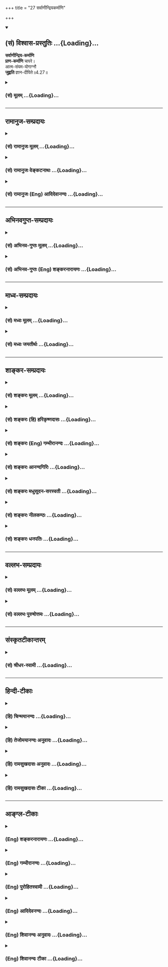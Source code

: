 +++
title = "27 सर्वाणीन्द्रियकर्माणि"

+++
<div class="js_include" newlevelforh1="2" title="(सं) विश्वास-प्रस्तुतिः" unfilled url="/mahAbhAratam/shlokashaH/06-bhIShma-parva/03-bhagavad-gItA-parva/saMskRtam/vishvAsa-prastutiH/04_jnAna-yogaH_brahmArp/27_sarvANIndriyakarm.md">
<details open><summary><h2>(सं) विश्वास-प्रस्तुतिः ...{Loading}...</h2></summary>

**सर्वाणीन्द्रिय-कर्माणि**  
**प्राण-कर्माणि** चापरे।  
आत्म-संयम-योगाग्नौ  
**जुह्वति** ज्ञान-दीपिते॥4.27॥
</details>
</div>
<div class="js_include collapsed" newlevelforh1="3" title="(सं) मूलम्" unfilled url="/mahAbhAratam/shlokashaH/06-bhIShma-parva/03-bhagavad-gItA-parva/saMskRtam/mUlam/04_jnAna-yogaH_brahmArp/27_sarvANIndriyakarm.md">
<details><summary><h3>(सं) मूलम् ...{Loading}...</h3></summary>

सर्वाणीन्द्रियकर्माणि प्राणकर्माणि चापरे।  
आत्मसंयमयोगाग्नौ जुह्वति ज्ञानदीपिते।।4.27।।
</details>
</div>


_________________
## रामानुज-सम्प्रदायः
<div class="js_include collapsed" newlevelforh1="3" title="(सं) रामानुजः मूलम्" unfilled url="/mahAbhAratam/shlokashaH/06-bhIShma-parva/03-bhagavad-gItA-parva/saMskRtam/rAmAnujaH/mUlam/04_jnAna-yogaH_brahmArp/27_sarvANIndriyakarm.md">
<details><summary><h3>(सं) रामानुजः मूलम् ...{Loading}...</h3></summary>

।।4.27।। अन्ये **ज्ञानदीपिते** मनः**संयमयोगाग्नौ सर्वाणि इन्द्रियकर्माणि
प्राणकर्माणि च जुह्वति** मनसा इन्द्रियप्राणानां कर्मप्रवणतानिवारणे
प्रयतन्ते इत्यर्थः।

</details>
</div>
<div class="js_include collapsed" newlevelforh1="3" title="(सं) रामानुजः वेङ्कटनाथः" unfilled url="/mahAbhAratam/shlokashaH/06-bhIShma-parva/03-bhagavad-gItA-parva/saMskRtam/rAmAnujaH/venkaTanAthaH/04_jnAna-yogaH_brahmArp/27_sarvANIndriyakarm.md">
<details><summary><h3>(सं) रामानुजः वेङ्कटनाथः ...{Loading}...</h3></summary>

  
  
।।4.27।। इन्द्रियार्थयोर्नियमने अभिहिते अर्थेभ्यश्च परं मनः कठो.1।3।10
इति क्रमेण मन एव नियन्तव्यतया वक्तव्यम् अतोऽत्रात्मसंयमशब्देन
मनोनियमनमुच्यत इति ज्ञापयति मनस्संयमयोगाग्नाविति। मनस्संयम एव
योगसाधनत्वादिना योगः मनस्संयमस्य वा योगः प्राप्त्यादिः तस्य
ज्ञानदीपितत्वं देहातिरिक्तशुद्धात्मस्वरूपानुसन्धानमूलत्वम्।
श्रोत्रादीनां शब्दादीनामिव चात्रापि होतव्यतयोक्तानामिन्द्रियकर्मणां
प्राणकर्मणां च नियमनमुच्यते चेत्पौनरुक्त्यादिदोषः स्यादिति
शङ्काव्युदासायाह मनस इति। इन्द्रियकर्म दर्शनस्पर्शनादिकं वचनादानादिकं च
प्राणकर्म उच्छ्वासनिश्श्वासादिकम् यद्वा प्राणसंवादादिसिद्ध
इन्द्रियव्यापारादिहेतुः सूक्ष्मो व्यापारविशेषः तेन
वक्ष्यमाणप्राणायामाद्व्यवच्छेदः। अत्रापि प्रवणतानिवारणशब्दतात्पर्यं
पूर्ववत्। श्रोत्रादीनां पूर्वमुपादानात् कर्मेन्द्रियमात्रनियमनपरो वायं
श्लोकः।  
  

</details>
</div>
<div class="js_include collapsed" newlevelforh1="3" title="(सं) रामानुजः (Eng) आदिदेवानन्दः" unfilled url="/mahAbhAratam/shlokashaH/06-bhIShma-parva/03-bhagavad-gItA-parva/saMskRtam/rAmAnujaH/english/AdidevAnandaH/04_jnAna-yogaH_brahmArp/27_sarvANIndriyakarm.md">
<details><summary><h3>(सं) रामानुजः (Eng) आदिदेवानन्दः ...{Loading}...</h3></summary>

4.27 Some again offer as oblations all the functions of the senses, the activities of the vital breath etc., into the fire of Yoga of restraint of the mind kindled by knowledge. They endeavour to prevent the mind from getting attached to the functions of the senses and vital breaths.
That is, by contemplating on the self they sublimate these energies and overcome even the lurking subtle desires for them.

</details>
</div>


_________________
## अभिनवगुप्त-सम्प्रदायः
<div class="js_include collapsed" newlevelforh1="3" title="(सं) अभिनव-गुप्तः मूलम्" unfilled url="/mahAbhAratam/shlokashaH/06-bhIShma-parva/03-bhagavad-gItA-parva/saMskRtam/abhinava-guptaH/mUlam/04_jnAna-yogaH_brahmArp/27_sarvANIndriyakarm.md">
<details><summary><h3>(सं) अभिनव-गुप्तः मूलम् ...{Loading}...</h3></summary>

।।4.27 4.28।। सर्वाणीति। द्रव्ययज्ञा इति। ते च सर्वानिन्द्रियव्यापान्
मानसान् व्यापारान् मुखनासिकानिर्गमनमूत्राद्यधोनयनादीन् वायवीयांश्च
आत्मनो मनसः +++(N मनसश्च)+++ संयमहेतौ योगनाम्नि ऐकाग्र्यवह्नौ
सम्यग्ज्ञानपरिदीपिते ( परिबोधिते) पूरयितव्ये निवेशयन्ति। गृह्यमाणं विषयं
संकल्प्यमानं वा तदेकाग्रतयैव परित्यक्तान्यव्यापारया +++(N तत्परित्यक्तान्य
)+++ बुद्ध्या गृह्णन्ति इति तात्पर्यम्। तदुक्तं शिवोपनिषदि भावेऽत्यक्ते +++(S
N भावे त्यक्ते)+++ निरुद्धा चित् +++(N चेत्)+++  
  
नैव भावान्तरं व्रजेत्।  
  
तदा तन्मध्यभावेन +++(K तन्मयभावेन)+++  
  
विकसत्यति भावना।।4. (विज्ञानभैरव 62 ) इति।  
  
एवं योगयज्ञाः व्याख्यातः।

</details>
</div>
<div class="js_include collapsed" newlevelforh1="3" title="(सं) अभिनव-गुप्तः (Eng) शङ्करनारायणः" unfilled url="/mahAbhAratam/shlokashaH/06-bhIShma-parva/03-bhagavad-gItA-parva/saMskRtam/abhinava-guptaH/english/shankaranArAyaNaH/04_jnAna-yogaH_brahmArp/27_sarvANIndriyakarm.md">
<details><summary><h3>(सं) अभिनव-गुप्तः (Eng) शङ्करनारायणः ...{Loading}...</h3></summary>

4.27 See Comment under 4.28

</details>
</div>


_________________
## माध्व-सम्प्रदायः
<div class="js_include collapsed" newlevelforh1="3" title="(सं) मध्वः मूलम्" unfilled url="/mahAbhAratam/shlokashaH/06-bhIShma-parva/03-bhagavad-gItA-parva/saMskRtam/madhvaH/mUlam/04_jnAna-yogaH_brahmArp/27_sarvANIndriyakarm.md">
<details><summary><h3>(सं) मध्वः मूलम् ...{Loading}...</h3></summary>

।।4.27।। आत्मसंयमाख्योपायाग्नौ।

</details>
</div>
<div class="js_include collapsed" newlevelforh1="3" title="(सं) मध्वः जयतीर्थः" unfilled url="/mahAbhAratam/shlokashaH/06-bhIShma-parva/03-bhagavad-gItA-parva/saMskRtam/madhvaH/jayatIrthaH/04_jnAna-yogaH_brahmArp/27_sarvANIndriyakarm.md">
<details><summary><h3>(सं) मध्वः जयतीर्थः ...{Loading}...</h3></summary>

।।4.27।। आत्मसंयमेत्येतद्दुर्गमार्थत्वाद्व्याख्याति **आत्मे**ति। आत्मनो
मनसः। आत्मसंयमाख्योऽयमुपायः स एवाग्निः।

</details>
</div>


_________________
## शाङ्कर-सम्प्रदायः
<div class="js_include collapsed" newlevelforh1="3" title="(सं) शङ्करः मूलम्" unfilled url="/mahAbhAratam/shlokashaH/06-bhIShma-parva/03-bhagavad-gItA-parva/saMskRtam/shankaraH/mUlam/04_jnAna-yogaH_brahmArp/27_sarvANIndriyakarm.md">
<details><summary><h3>(सं) शङ्करः मूलम् ...{Loading}...</h3></summary>

।।4.27।। **सर्वाणि इन्द्रियकर्माणि** इन्द्रियाणां कर्माणि
इन्द्रियकर्माणि तथा **प्राणकर्माणि** प्राणो वायुः आध्यात्मिकः तत्कर्माणि
आकुञ्चनप्रसारणादीनि तानि **च अपरे आत्मसंयमयोगाग्नौ** आत्मनि संयमः
आत्मसंयमः स एव योगाग्निः तस्मिन् आत्मसंयमयोगाग्नौ **जुह्वति**
प्रक्षिपन्ति **ज्ञानदीपिते** स्नेहेनेव प्रदीपे विवेकविज्ञानेन
उज्ज्वलभावम् आपादिते जुह्वति प्रविलापयन्ति इत्यर्थः।।

</details>
</div>
<div class="js_include collapsed" newlevelforh1="3" title="(सं) शङ्करः (हि) हरिकृष्णदासः" unfilled url="/mahAbhAratam/shlokashaH/06-bhIShma-parva/03-bhagavad-gItA-parva/saMskRtam/shankaraH/hindI/harikRShNadAsaH/04_jnAna-yogaH_brahmArp/27_sarvANIndriyakarm.md">
<details><summary><h3>(सं) शङ्करः (हि) हरिकृष्णदासः ...{Loading}...</h3></summary>

।।4.27।। तथा दूसरे साधक इन्द्रियोंके सम्पूर्ण कर्मोंको और शरीरके भीतर
रहनेवाला वायु जो प्राण कहलाता है उसके संकुचित होने फैलने आदि कर्मोंको
ज्ञानसे प्रकाशित हुई आत्मसंयमरूप योगाग्निमें हवन करते हैं। आत्मविषयक
संयमका नाम आत्मसंयम है वही यहाँ योगाग्नि है। घृतादि चिकनी वस्तुसे
प्रज्वलित हुई अग्निकी भाँति विवेकविज्ञानसे उज्ज्वलताको प्राप्त हुई (
धारणाध्यानसमाधिरूप ) उस आत्मसंयम योगाग्निमें ( वे प्राण और इन्द्रियोंके
कर्मोंको ) विलीन कर देते हैं।

</details>
</div>
<div class="js_include collapsed" newlevelforh1="3" title="(सं) शङ्करः (Eng) गम्भीरानन्दः" unfilled url="/mahAbhAratam/shlokashaH/06-bhIShma-parva/03-bhagavad-gItA-parva/saMskRtam/shankaraH/english/gambhIrAnandaH/04_jnAna-yogaH_brahmArp/27_sarvANIndriyakarm.md">
<details><summary><h3>(सं) शङ्करः (Eng) गम्भीरानन्दः ...{Loading}...</h3></summary>

4.27 Further, apare, others; juhvati, offer, i.e. merge; sarvani, all;
indriya-karmani, the activities of the organs; and also the
prana-karmani, activities of the vital force- prana means the air in the
body; they offer its activities such as contraction, expansion, etc;
atma-samyama yoga-agnau, into the fire of the yoga of
self-control-withdrawal (samyama) \[Samyama consists of concentration,
meditation, and Self-absorption. The idea conveyed by the verse is that
by stopping all activities, they concentrate the mind on the Self.\]
into the Self (atma) is self-control (atma-samyama); that itself is the
fire of yoga (yoga-agni); (they offer) into that fire; jnana-dipite,
which has been lighted by Knowledge, made to blaze up by discriminating
knowledge, as if lighted up by oil.

</details>
</div>
<div class="js_include collapsed" newlevelforh1="3" title="(सं) शङ्करः आनन्दगिरिः" unfilled url="/mahAbhAratam/shlokashaH/06-bhIShma-parva/03-bhagavad-gItA-parva/saMskRtam/shankaraH/AnandagiriH/04_jnAna-yogaH_brahmArp/27_sarvANIndriyakarm.md">
<details><summary><h3>(सं) शङ्करः आनन्दगिरिः ...{Loading}...</h3></summary>

।।4.27।। यज्ञान्तरं कथयति **किञ्चेति।** इन्द्रियाणां कर्माणि
श्रवणवदनादीन्यात्मनि संयमो धारणाध्यानसमाधिलक्षणः। सर्वमपि व्यापारं
निरुध्यात्मनि चित्तसमाधानं कुर्वन्तीत्याह **विवेकेति।**

</details>
</div>
<div class="js_include collapsed" newlevelforh1="3" title="(सं) शङ्करः मधुसूदन-सरस्वती" unfilled url="/mahAbhAratam/shlokashaH/06-bhIShma-parva/03-bhagavad-gItA-parva/saMskRtam/shankaraH/madhusUdana-sarasvatI/04_jnAna-yogaH_brahmArp/27_sarvANIndriyakarm.md">
<details><summary><h3>(सं) शङ्करः मधुसूदन-सरस्वती ...{Loading}...</h3></summary>

।।4.27।। तदेवं पातञ्जलमतानुसारेण लयपूर्वकं समाधिं ततो व्युत्थानं च
यज्ञद्वयमुक्त्वा ब्रह्मवादिमतानुसारेण बाधपूर्वकं समाधिं कारणोच्छेदेन
व्युत्थानशून्यं सर्वफलभूतं यज्ञान्तरमाह द्विविधो हि समाधिर्भवति
लयपूर्वको बाधपूर्वकश्च। तत्रतदनन्यत्वमारम्भणशब्दादिभ्यः इति न्यायेन
कारणव्यतिरेकेण कार्यस्यासत्त्वात्पञ्चीकृतपञ्चभूतकार्यं व्यष्टिरूपं
समष्टिरूपविराट्कार्यत्वात्तद्व्यतिरेकेण नास्ति। तथा समष्टिरूपमपि
पञ्चीकृतपञ्चभूतात्मकं कार्यमपञ्चीकृतपञ्चमहाभूतकार्यत्वात्तद्व्यतिरेकेण
नास्ति। तत्रापि पृथिवी शब्दस्पर्शरूपरसगन्धाख्यपञ्चगुणा
गन्धेतरचतुर्गुणाप्कार्यत्वात्तद्व्यतिरेकेण नास्ति। ताश्चर्गुणा आपो
गन्धरसेतरत्रिगुणात्मकतेजःकार्यत्वात्तद्व्यतिरेकेण न सन्ति। तदपि
त्रिगुणात्मकं तेजो गन्धरसरुपेतरद्विगुणवायुकार्यत्वात्तद्व्यतिरेकेण
नास्ति। सोऽपि द्विगुणात्मको वायुः
शब्दमात्रगुणाकाशकार्यत्वात्तद्व्यतिरेकेण नास्ति। सच शब्दगुण आकाशो बहु
स्यामिति पमेरश्वरसंकल्पात्मकाहंकारकार्यत्वात्तद्व्यतिरेकेण नास्ति। सोऽपि
संकल्पात्मकोऽहंकारो मायेक्षणरूपमहत्तत्वकार्यत्वात्तद्व्यतिरेकेण नास्ति।
तदपीक्षणरूपं महत्तत्त्वं मायापरिणामत्वात्तद्व्यतिरेकेण नास्ति। तदपि
मायाख्यं कारणं जडत्वेन चैतन्येऽध्यस्तत्वात्तद्व्यतिरेकेण
नास्तीत्यनुसंधानेन विद्यामार्थेऽपि कार्यकारणात्मके प्रपञ्चे
चैतन्यमात्रगोचरो यः समाधिः स लयपूर्वक उच्यते। तत्र
तत्त्वमस्यादिवेदान्तमहावाक्यार्थज्ञानाभावेनाविद्यातत्कार्यस्याक्षीणत्वात्।
एवं चिन्तनेऽपि कारणसत्त्वेन पुनः कृत्स्नप्रञ्चोत्थानादयं
सुषुप्तिवत्सबीजः समाधिर्न मुख्यः। मुख्यस्तु
तत्त्वमस्यादिमहावाक्यार्थसाक्षात्कारेणाविद्यायां निवृत्तौ सर्गक्रमेण
तत्कार्यनिवृत्तेरनाद्यविद्यायाश्च पुनरुत्थानाभावेन तत्कार्यस्यापि
पुनरुत्थानाभावान्निर्बीजो बाधपूर्वकः समाधिः। सएवानेन श्लोकेन प्रदर्श्यते।
तथाहि सर्वाणि निखिलानि स्थूलरूपाणि संस्काररूपाणि
चेन्द्रियकर्माणीन्द्रियाणश्रोत्रत्वक्चक्षूरसनघ्राणाख्यानां पञ्चानां
वाक्पाणिपाद्पायूपस्थाख्यानां च पञ्चानां बाह्यानामान्तरयोश्च मनोबुद्ध्योः
कर्माणि शब्दश्रवणस्पर्शग्रहणरूपदर्शनरसग्रहणगन्धग्रहणानि  
  
वचनादानविहरणोत्सर्गानन्दाख्यानि च संकल्पाध्यवसायौ च एवं प्राणकर्माणि च
प्राणानां प्राणापानव्यानोदानसमानाख्यानां पञ्चानां कर्माणि
बहिर्नयनमधोनयनमाकुञ्चनप्रसारणादि अशितपीतसमनयनमूर्ध्वनयनमित्यादीनि। अनेन
पञ्च ज्ञानेन्द्रियाणि पञ्च कर्मेन्द्रियाणि पञ्च प्राणा मनो बुद्धिश्चेति
सप्तदशात्मकं लिङ्गमुक्तम। तच्च सूक्ष्मभूतसमष्टिरूपं हिरण्यगर्भाख्यमिह
विवक्षितमिति वदितुं सर्वाणीति विशेषणम्। आत्मसंयमयोगाग्नौ आत्मविषयकः
संयमो धारणाध्यानसंप्रज्ञातसमाधिरूपस्तत्परिपाके सति योगो निरोधसमाधिः। यं
पतञ्जलिः सूत्रयामासव्युत्थाननिरोधसंस्कारयोरभिभवप्रादुर्भावौ
निरोधलक्षणचित्तान्वयो निरोधपरिणामः इति। व्युत्थानं
क्षिप्तमूढविक्षिप्ताख्यं भूमित्रयं तत्संस्काराः समाधिविरोधिनस्ते योगिना
प्रयत्नेन प्रतिदिनं प्रतिक्षणं चाभिभूयन्ते। तद्विरोधिनश्च निरोधसंस्काराः
प्रादुर्भवन्ति। ततश्च निरोधमात्रक्षणेन चित्तान्वयो निरोधपरिणाम इति। तस्य
फलमाह ततः प्रशान्तवाहितासंस्कारादिति। तमोरजसोः
क्षयाल्लयविक्षेपशून्यत्वेन शुद्धसत्त्वस्वरूपं चित्तं
प्रशान्तमित्युच्यते। पूर्वपूर्वप्रशमसंस्कारपाटवेन तदाधिक्यं
प्रशान्तवाहितेति। तत्कारणं च सूत्रयामासविरामप्रत्ययाभ्यासपूर्वः
संस्कारशेषोऽन्यः इति। विरामो वृत्त्युपरमस्तस्य प्रत्ययः कारणं
वृत्त्युपरमार्थः पुरुषप्रयत्नस्तस्याभ्यासः पौनःपुन्येन संपादनं
तत्पूर्वकस्तज्जन्योऽन्यः संप्रज्ञाताद्विलक्षणोऽसंप्रज्ञात इत्यर्थः।
एतादृशो य आत्मसंयमयोगः स एवाग्निस्तस्मिञ्ज्ञानदीपिते ज्ञानं
वेदान्तवाक्यजन्यो ब्रह्मात्मैक्यसाक्षात्कारस्तेनाविद्यातत्कार्यनाशद्वारा
दीपिते अत्यन्तोज्ज्वलिते बाधपूर्वके समाधौ समष्टिलिङ्गशरीरमपरे जुह्वति।
प्रविलापयन्तीत्यर्थः। अत्र च सर्वाणीति आत्मेति ज्ञानदीपित इति
विशेषणैरग्नावित्येकवचनेन च पूर्ववैलक्षण्यं सूचितमिति न पौनरुक्त्यम्।

</details>
</div>
<div class="js_include collapsed" newlevelforh1="3" title="(सं) शङ्करः नीलकण्ठः" unfilled url="/mahAbhAratam/shlokashaH/06-bhIShma-parva/03-bhagavad-gItA-parva/saMskRtam/shankaraH/nIlakaNThaH/04_jnAna-yogaH_brahmArp/27_sarvANIndriyakarm.md">
<details><summary><h3>(सं) शङ्करः नीलकण्ठः ...{Loading}...</h3></summary>

।।4.27।। इतो विशिष्टं योगान्तरमाह **सर्वाणीति।** इन्द्रियाणां कर्माणि
शब्दादिग्रहणानि प्राणकर्माण्याकुञ्चनप्रसारणश्वासप्रश्वासादीनि। अपरे
यगिनः आत्मनि बुद्धौ संयमः स एव योगोऽग्निश्च तस्मिन् ज्ञानेन
देहेन्द्रियप्राणमनोव्यतिरिक्तात्मज्ञानेन दीपिते प्रकाशिते जुह्वति
प्रविलापयन्ति। इन्द्रिययोगिनां हि सुप्ताविव प्राणोऽनुपसंहृत एवास्ते।
तत्सहचरस्य मनसोऽनुपसंहारात्। बुद्धियोगिनां तु
मनसोऽप्युपसंहारात्तदायत्तस्य प्राणस्याप्युसंहारो भवतीति विशेषः। एतेषामपि
बुद्धौ बोद्धव्याभावात्पूर्ववल्लीनायां समाधिबुद्धिरस्ति
नत्वेतैर्बुद्धेरन्यत्वेन नात्मा ज्ञातो नापि तस्मिन्बुद्धिरुपसंहृता।
अतएवैतान्प्रकृत्योक्तं वायवीयेबौद्धा दशसहस्राणि तिष्ठन्ति विगतज्वराः
इति। बौद्धा बुद्धौ लीनाः दशसहस्राणि मन्वन्तराणीत्यनुषङ्गात्।

</details>
</div>
<div class="js_include collapsed" newlevelforh1="3" title="(सं) शङ्करः धनपतिः" unfilled url="/mahAbhAratam/shlokashaH/06-bhIShma-parva/03-bhagavad-gItA-parva/saMskRtam/shankaraH/dhanapatiH/04_jnAna-yogaH_brahmArp/27_sarvANIndriyakarm.md">
<details><summary><h3>(सं) शङ्करः धनपतिः ...{Loading}...</h3></summary>

।।4.27।। किंच सर्वाणीन्द्रियकर्माणि इन्द्रियाणां
श्रोत्रत्वक्चक्षूरसनघ्राणाख्यानां ज्ञानेन्द्रियाणां
वाक्पाणिपादपायूस्थाभिधानां कर्मेन्द्रियाणां कर्माणि
शब्दस्पर्शरुपरसगन्धग्रहणात्मकानि वचनादानविहरणोत्सर्गानन्दाख्यानि च तथा
प्राणानां प्राणापानव्यानोदानसमानाभिधानां कर्माणि
बहिर्नयनमधोनयनमाञ्चनप्रसारणादि अशितपीतसमनयनमूर्ध्वनयनमित्यादिनिउद्गारे
नाग आख्यातः कूर्म उन्मीलने स्मृतः। कुकरः क्षुत्करो ज्ञेयो देवदत्तो
विजृम्भणे। न जहाति भृतं चापि सर्वव्यापी धनंजयः इत्युक्तानि
नागादिपञ्चप्राणकर्माणि चापरे आत्मनि संयमः प्रविलापनं सएव
योगाग्निस्तस्मिन् तैलेन दीप इव ज्ञानेन विवेकेन
सर्वोपाधिनिरासेनोज्जवलतामापादिते जुह्वति। प्रविलापयन्तीत्यर्थः। अत्र
भाष्यस्य समानरुपतया न तेन व्याख्यान्तराणां विरोध इति ध्येयम्।

</details>
</div>


_________________
## वल्लभ-सम्प्रदायः
<div class="js_include collapsed" newlevelforh1="3" title="(सं) वल्लभः मूलम्" unfilled url="/mahAbhAratam/shlokashaH/06-bhIShma-parva/03-bhagavad-gItA-parva/saMskRtam/vallabhaH/mUlam/04_jnAna-yogaH_brahmArp/27_sarvANIndriyakarm.md">
<details><summary><h3>(सं) वल्लभः मूलम् ...{Loading}...</h3></summary>

।।4.27।। अपरे ध्याननिष्ठाः ज्ञानेन ध्येयविषयकेण। एवं त्रयो यज्ञकर्त्तारः
मध्यमजधन्योत्तमा निरूपिताः।

</details>
</div>
<div class="js_include collapsed" newlevelforh1="3" title="(सं) वल्लभः पुरुषोत्तमः" unfilled url="/mahAbhAratam/shlokashaH/06-bhIShma-parva/03-bhagavad-gItA-parva/saMskRtam/vallabhaH/puruShottamaH/04_jnAna-yogaH_brahmArp/27_sarvANIndriyakarm.md">
<details><summary><h3>(सं) वल्लभः पुरुषोत्तमः ...{Loading}...</h3></summary>

  
  
।।4.27।। अपरे योगिनः सर्वाणि इन्द्रियकर्माणि इन्द्रियकृत्यान्। अकृत्वैव च
पुनः प्राणकर्माणि पञ्चप्राणकृत्यान् क्षुत्पिपासादिना भोजनपानादीनकृत्वैव
ज्ञानदीपिते ज्ञानेन मत्स्वरूपाप्तितापोन्मुखीकृते आत्मनो मत्प्राप्त्यर्थं
यः संयमो नियमनं स एवाग्निः सर्वस्यापि स्वकरणरूपस्तस्मिन् जुह्वति।  
  

</details>
</div>


_________________
## संस्कृतटीकान्तरम्
<div class="js_include collapsed" newlevelforh1="3" title="(सं) श्रीधर-स्वामी" unfilled url="/mahAbhAratam/shlokashaH/06-bhIShma-parva/03-bhagavad-gItA-parva/saMskRtam/shrIdhara-svAmI/04_jnAna-yogaH_brahmArp/27_sarvANIndriyakarm.md">
<details><summary><h3>(सं) श्रीधर-स्वामी ...{Loading}...</h3></summary>

।।4.27।।**सर्वाणीति।** अपरे ध्याननिष्ठाः बुद्धीन्द्रियाणां श्रोत्रादीनां
कर्माणि श्रवणदर्शनादीनि। कर्मेन्द्रियाणां वाक्पाण्यादीनां कर्माणि
वचनोपादानादीनि च प्राणानां दशानां कर्माणि। प्राणस्य बहिर्गमनम्।
अपानस्याधोनयनम्। व्यानस्य व्यानयनाकुञ्चनप्रसारणादि। समानस्याशितपीतादीनां
सम्यगुन्नयनम्। उदानस्योर्ध्वनयनम्। उद्गारे नाग आख्यातः कूर्म उन्मीलने
स्मृतः। कृकरः क्षुतकृज्ज्ञेयो देवदत्तो विजृम्भणे। न जहाति मृतं चापि
सर्वव्यापी धनंजयः इत्येवंरूपाणि जुह्वति। क्व। आत्मनि संयमो
ध्यानैकाग्र्यं स एव योगः स एवाग्निस्तस्मिन् ज्ञानेन ध्येयविषयेण दीपिते
प्रज्वलिते ध्येयं सम्यग्ज्ञात्वा तस्मिन्मनः संयम्य तानि सर्वाणि
कर्माण्युपरमयन्तीत्यर्थः।

</details>
</div>


_________________
## हिन्दी-टीकाः
<div class="js_include collapsed" newlevelforh1="3" title="(हि) चिन्मयानन्दः" unfilled url="/mahAbhAratam/shlokashaH/06-bhIShma-parva/03-bhagavad-gItA-parva/hindI/chinmayAnandaH/04_jnAna-yogaH_brahmArp/27_sarvANIndriyakarm.md">
<details><summary><h3>(हि) चिन्मयानन्दः ...{Loading}...</h3></summary>

।।4.27।। दिव्य सत्य के ज्ञान के द्वारा अहंकार को संयमित करने को यहां
आत्मसंयम योग कहा गया है। आत्मानात्मविवेक के द्वारा परिच्छिन्न संसारी
अहंकार से अपरिच्छिन्न आनन्दस्वरूप आत्मा को विलग करके उसमें ही दृढ़
स्थिति प्राप्त करने के अभ्यास का अर्थ ही आत्मा के द्वारा अहंकार को
संयमित करना है। इसे ही आत्मसंयम कहते हैं। इस साधना के द्वारा
कर्मेन्द्रियों एवं ज्ञानेन्द्रियों के अनियन्त्रित व्यापार को नियन्त्रित
किया जा सकता है। इस प्रकार पांच यज्ञों का वर्णन करने के पश्चात् भगवान्
अगले श्लोक में पाँच और साधनाएँ बताते हैं मानो वे अर्जुन को यह समझाना
चाहते हों कि इस प्रकार की सैकड़ो साधनाएं बतायी जा सकती हैं।

</details>
</div>
<div class="js_include collapsed" newlevelforh1="3" title="(हि) तेजोमयानन्दः अनुवादः" unfilled url="/mahAbhAratam/shlokashaH/06-bhIShma-parva/03-bhagavad-gItA-parva/hindI/tejomayAnandaH/anuvAdaH/04_jnAna-yogaH_brahmArp/27_sarvANIndriyakarm.md">
<details><summary><h3>(हि) तेजोमयानन्दः अनुवादः ...{Loading}...</h3></summary>

।।4.27।। दूसरे (योगीजन) सम्पूर्ण इन्द्रियों के तथा प्राणों के कर्मों को
ज्ञान से प्रकाशित आत्मसंयमयोगरूप अग्नि में हवन करते हैं।।

</details>
</div>
<div class="js_include collapsed" newlevelforh1="3" title="(हि) रामसुखदासः अनुवादः" unfilled url="/mahAbhAratam/shlokashaH/06-bhIShma-parva/03-bhagavad-gItA-parva/hindI/rAmasukhadAsaH/anuvAdaH/04_jnAna-yogaH_brahmArp/27_sarvANIndriyakarm.md">
<details><summary><h3>(हि) रामसुखदासः अनुवादः ...{Loading}...</h3></summary>

।।4.27।। अन्य योगीलोग सम्पूर्ण इन्द्रियोंकी क्रियाओंको और प्राणोंकी
क्रियाओंको ज्ञानसे प्रकाशित आत्मसंयमयोगरूप अग्निमें हवन किया करते हैं।

</details>
</div>
<div class="js_include collapsed" newlevelforh1="3" title="(हि) रामसुखदासः टीका" unfilled url="/mahAbhAratam/shlokashaH/06-bhIShma-parva/03-bhagavad-gItA-parva/hindI/rAmasukhadAsaH/TIkA/04_jnAna-yogaH_brahmArp/27_sarvANIndriyakarm.md">
<details><summary><h3>(हि) रामसुखदासः टीका ...{Loading}...</h3></summary>

।।4.27।।***व्याख्या--*'सर्वाणीन्द्रियकर्माणि प्राणकर्माणि चापरे'--**इस
श्लोकमें समाधिको यज्ञका रूप दिया गया है। कुछ योगीलोग दसों इन्द्रियोंकी
क्रियाओंका समाधिमें हवन किया करते हैं। तात्पर्य यह है कि समाधि-अवस्थामें
मन-बुद्धिसहित सम्पूर्ण इन्द्रियों-(ज्ञानेन्द्रियों और कर्मेन्द्रियों-)
की क्रियाएँ रुक जाती हैं। इन्द्रियाँ सर्वथा निश्चल और शान्त हो जाती
हैं। समाधिरूप यज्ञमें प्राणोंकी क्रियाओँका भी हवन हो जाता है अर्थात्
समाधिकालमें प्राणोंकी क्रियाएँ भी रुक जाती हैं। समाधिमें प्राणोंकी गति
रोकनेके दो प्रकार हैं--एक तो हठयोगकी समाधि होती है, जिसमें प्राणोंको
रोकनेके लिये कुम्भक किया जाता है। कुम्भकका अभ्यास बढ़ते-बढ़ते प्राण रुक
जाते हैं, जो घंटोंतक, दिनोंतक रुके रह सकते हैं। इस प्राणायामसे आयु बढ़ती
है; जैसे--वर्षा होनेपर जल बहने लगता है तो जलके साथ-साथ बालू भी आ जाती
है, उस बालूमें मेढक दब जाता है। वर्षा बीतनेपर जब बालू सूख जाती है, तब
मेढक उस बालूमें ही चुपचाप सूखे हुएकी तरह पड़ा रहता है, उसके प्राण रुक
जाते हैं। पुनः जब वर्षा आती है तब वर्षाका जल ऊपर गिरनेपर मेढकमें पुनः
प्राणोंका संचार होता जाता है और वह टर्राने लग जाता है। दूसरे प्रकारमें
मनको एकाग्र किया जाता है। मन सर्वथा एकाग्र होनेपर प्राणोंकी गति अपने-आप
रुक जाती है।

</details>
</div>


_________________
## आङ्ग्ल-टीकाः
<div class="js_include collapsed" newlevelforh1="3" title="(Eng) शङ्करनारायणः" unfilled url="/mahAbhAratam/shlokashaH/06-bhIShma-parva/03-bhagavad-gItA-parva/english/shankaranArAyaNaH/04_jnAna-yogaH_brahmArp/27_sarvANIndriyakarm.md">
<details><summary><h3>(Eng) शङ्करनारायणः ...{Loading}...</h3></summary>

4.27. Some others offer all actions of their sense-organs and the actions of their life-breath into the fire of Yoga of the self control,
set ablaze by wisdom.

</details>
</div>
<div class="js_include collapsed" newlevelforh1="3" title="(Eng) गम्भीरानन्दः" unfilled url="/mahAbhAratam/shlokashaH/06-bhIShma-parva/03-bhagavad-gItA-parva/english/gambhIrAnandaH/04_jnAna-yogaH_brahmArp/27_sarvANIndriyakarm.md">
<details><summary><h3>(Eng) गम्भीरानन्दः ...{Loading}...</h3></summary>

4.27 Others offer all the activities of the organs and the activities of the vital force into the fire of the yoga of sel-control which has been lighted by Knowledge.

</details>
</div>
<div class="js_include collapsed" newlevelforh1="3" title="(Eng) पुरोहितस्वामी" unfilled url="/mahAbhAratam/shlokashaH/06-bhIShma-parva/03-bhagavad-gItA-parva/english/purohitasvAmI/04_jnAna-yogaH_brahmArp/27_sarvANIndriyakarm.md">
<details><summary><h3>(Eng) पुरोहितस्वामी ...{Loading}...</h3></summary>

4.27 Other again sacrifice their activities and their vitality in the Spiritual fire of self-abnegation, kindled by wisdom.

</details>
</div>
<div class="js_include collapsed" newlevelforh1="3" title="(Eng) आदिदेवनन्दः" unfilled url="/mahAbhAratam/shlokashaH/06-bhIShma-parva/03-bhagavad-gItA-parva/english/AdidevanandaH/04_jnAna-yogaH_brahmArp/27_sarvANIndriyakarm.md">
<details><summary><h3>(Eng) आदिदेवनन्दः ...{Loading}...</h3></summary>

4.27 Some again offer as oblation the functions of the senses and the activity of the vital breaths into the fire of the Yoga of restraint of the mind kindled by knowledge.

</details>
</div>
<div class="js_include collapsed" newlevelforh1="3" title="(Eng) शिवानन्दः अनुवादः" unfilled url="/mahAbhAratam/shlokashaH/06-bhIShma-parva/03-bhagavad-gItA-parva/english/shivAnandaH/anuvAdaH/04_jnAna-yogaH_brahmArp/27_sarvANIndriyakarm.md">
<details><summary><h3>(Eng) शिवानन्दः अनुवादः ...{Loading}...</h3></summary>

4.27 Others again sacrifice all the functions of the senses and those of the breath (vital energy or Prana) in the fire of the Yoga of self-restraint kindled by knowledge.

</details>
</div>
<div class="js_include collapsed" newlevelforh1="3" title="(Eng) शिवानन्दः टीका" unfilled url="/mahAbhAratam/shlokashaH/06-bhIShma-parva/03-bhagavad-gItA-parva/english/shivAnandaH/TIkA/04_jnAna-yogaH_brahmArp/27_sarvANIndriyakarm.md">
<details><summary><h3>(Eng) शिवानन्दः टीका ...{Loading}...</h3></summary>

4.27 सर्वाणि all; इन्द्रियकर्माणि functions of the senses; प्राणकर्माणि
functions of the breath (vital energy); च and; अपरे other;
आत्मसंयमयोगाग्नौ in the fire of the Yoga of selfrestraitn; जुह्वति
sacrifice; ज्ञानदीपिते kindled by knowledge.Commentary Just as a lamp is kindled by oil; so also the fire of the Yoga of selfcontrol is kindled by knowledge. When the Yogi concentrates or fixes his mind on Brahman or the Self; the senses and the breath cease to function. The senses and the breath are absorbed into their cause.

</details>
</div>
